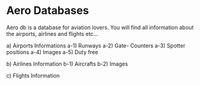 # Aero Databases

Aero db is a database for aviation lovers. You will find all information about the airports, airlines and flights etc...

a) Airports Informations
  a-1) Runways
  a-2) Gate- Counters 
  a-3) Spotter positions
  a-4) Images
  a-5) Duty free 
  
b) Airlines Information
  b-1) Aircrafts
  b-2) Images
  
c) Flights Information
